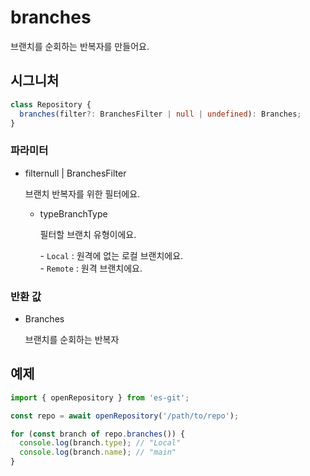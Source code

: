 # branches

브랜치를 순회하는 반복자를 만들어요.

## 시그니처

```ts
class Repository {
  branches(filter?: BranchesFilter | null | undefined): Branches;
}
```

### 파라미터

<ul class="param-ul">
  <li class="param-li param-li-root">
    <span class="param-name">filter</span><span class="param-type">null | BranchesFilter</span>
    <br>
    <p class="param-description">브랜치 반복자를 위한 필터에요.</p>
    <ul class="param-ul">
      <li class="param-li">
        <span class="param-name">type</span><span class="param-type">BranchType</span>
        <br>
        <p class="param-description">필터할 브랜치 유형이에요.</p>
        <p class="param-description">- <code>Local</code> : 원격에 없는 로컬 브랜치에요.<br>- <code>Remote</code> : 원격 브랜치에요.</p>
      </li>
    </ul>
  </li>
</ul>

### 반환 값

<ul class="param-ul">
  <li class="param-li param-li-root">
    <span class="param-type">Branches</span>
    <br>
    <p class="param-description">브랜치를 순회하는 반복자</p>
  </li>
</ul>

## 예제

```ts
import { openRepository } from 'es-git';

const repo = await openRepository('/path/to/repo');

for (const branch of repo.branches()) {
  console.log(branch.type); // "Local"
  console.log(branch.name); // "main"
}
```